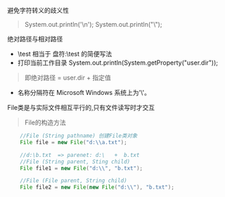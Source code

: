避免字符转义的歧义性
>  System.out.println('\n');
  System.out.println("\\");

绝对路径与相对路径
* \\test  相当于  盘符:\test 的简便写法
* 打印当前工作目录  System.out.println(System.getProperty("user.dir"));
> 即绝对路径 = user.dir + 指定值
* 名称分隔符在 Microsoft Windows 系统上为'\\'。


File类是与实际文件相互平行的,只有文件读写时才交互

> File的构造方法
```java
    //File (String pathname) 创建File类对象
    File file = new File("d:\\a.txt");

    //d:\b.txt  => parenet: d:\   +  b.txt
    //File (String parent, Sting child)
    File file1 = new File("d:\\", "b.txt");

    //File (File parent, String child)
    File file2 = new File(new File("d:\\"), "b.txt");
```
